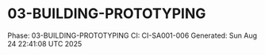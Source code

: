 # 03-BUILDING-PROTOTYPING
Phase: 03-BUILDING-PROTOTYPING
CI: CI-SA001-006
Generated: Sun Aug 24 22:41:08 UTC 2025

